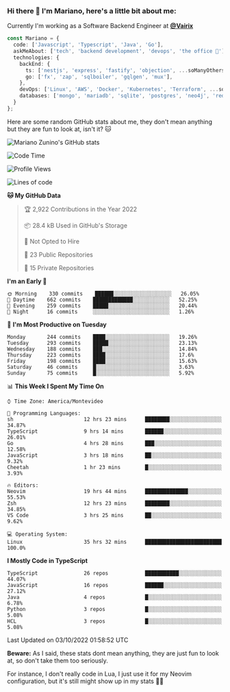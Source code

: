 ### Hi there 👋 I'm Mariano, here's a little bit about me:

Currently I'm working as a Software Backend Engineer at [**@Vairix**](https://vairix.com)

```ts
const Mariano = {
  code: ['Javascript', 'Typescript', 'Java', 'Go'],
  askMeAbout: ['tech', 'backend development', 'devops', 'the office 💼'],
  technologies: {
    backEnd: {
      ts: ['nestjs', 'express', 'fastify', 'objection', ...soManyOthersFrameworks],
      go: ['fx', 'zap', 'sqlboiler', 'gqlgen', 'mux'],
    },
    devOps: ['Linux', 'AWS', 'Docker', 'Kubernetes', 'Terraform', ...soManyOthersTools],
    databases: ['mongo', 'mariadb', 'sqlite', 'postgres', 'neo4j', 'redis'],
  }
};
```

Here are some random GitHub stats about me, they don't mean anything but they are fun to look at, isn't it? 🐱

![Mariano Zunino's GitHub stats](https://github-readme-stats.vercel.app/api?username=marianozunino&count_private=true&show_icons=true&theme=radical)

<!--START_SECTION:waka-->
![Code Time](http://img.shields.io/badge/Code%20Time-175%20hrs%2021%20mins-blue)

![Profile Views](http://img.shields.io/badge/Profile%20Views-2-blue)

![Lines of code](https://img.shields.io/badge/From%20Hello%20World%20I%27ve%20Written-355%20Thousand%20lines%20of%20code-blue)

**🐱 My GitHub Data** 

> 🏆 2,922 Contributions in the Year 2022
 > 
> 📦 28.4 kB Used in GitHub's Storage 
 > 
> 🚫 Not Opted to Hire
 > 
> 📜 23 Public Repositories 
 > 
> 🔑 15 Private Repositories  
 > 
**I'm an Early 🐤** 

```text
🌞 Morning    330 commits    ██████░░░░░░░░░░░░░░░░░░░   26.05% 
🌆 Daytime    662 commits    █████████████░░░░░░░░░░░░   52.25% 
🌃 Evening    259 commits    █████░░░░░░░░░░░░░░░░░░░░   20.44% 
🌙 Night      16 commits     ░░░░░░░░░░░░░░░░░░░░░░░░░   1.26%

```
📅 **I'm Most Productive on Tuesday** 

```text
Monday       244 commits    ████░░░░░░░░░░░░░░░░░░░░░   19.26% 
Tuesday      293 commits    █████░░░░░░░░░░░░░░░░░░░░   23.13% 
Wednesday    188 commits    ███░░░░░░░░░░░░░░░░░░░░░░   14.84% 
Thursday     223 commits    ████░░░░░░░░░░░░░░░░░░░░░   17.6% 
Friday       198 commits    ████░░░░░░░░░░░░░░░░░░░░░   15.63% 
Saturday     46 commits     █░░░░░░░░░░░░░░░░░░░░░░░░   3.63% 
Sunday       75 commits     █░░░░░░░░░░░░░░░░░░░░░░░░   5.92%

```


📊 **This Week I Spent My Time On** 

```text
⌚︎ Time Zone: America/Montevideo

💬 Programming Languages: 
sh                       12 hrs 23 mins      ████████░░░░░░░░░░░░░░░░░   34.87% 
TypeScript               9 hrs 14 mins       ██████░░░░░░░░░░░░░░░░░░░   26.01% 
Go                       4 hrs 28 mins       ███░░░░░░░░░░░░░░░░░░░░░░   12.58% 
JavaScript               3 hrs 18 mins       ██░░░░░░░░░░░░░░░░░░░░░░░   9.32% 
Cheetah                  1 hr 23 mins        █░░░░░░░░░░░░░░░░░░░░░░░░   3.93%

🔥 Editors: 
Neovim                   19 hrs 44 mins      ██████████████░░░░░░░░░░░   55.53% 
Zsh                      12 hrs 23 mins      ████████░░░░░░░░░░░░░░░░░   34.85% 
VS Code                  3 hrs 25 mins       ██░░░░░░░░░░░░░░░░░░░░░░░   9.62%

💻 Operating System: 
Linux                    35 hrs 32 mins      █████████████████████████   100.0%

```

**I Mostly Code in TypeScript** 

```text
TypeScript               26 repos            ███████████░░░░░░░░░░░░░░   44.07% 
JavaScript               16 repos            ██████░░░░░░░░░░░░░░░░░░░   27.12% 
Java                     4 repos             █░░░░░░░░░░░░░░░░░░░░░░░░   6.78% 
Python                   3 repos             █░░░░░░░░░░░░░░░░░░░░░░░░   5.08% 
HCL                      3 repos             █░░░░░░░░░░░░░░░░░░░░░░░░   5.08%

```



 Last Updated on 03/10/2022 01:58:52 UTC
<!--END_SECTION:waka-->

**Beware:** As I said, these stats dont mean anything, they are just fun to look at, so don't take them too seriously.

For instance, I don't really code in Lua, I just use it for my Neovim configuration, but it's still might show up in my stats 🤷‍♂️
